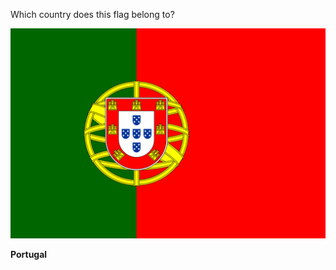Which country does this flag belong to?

![Flag of Portugal](images/Flag_of_Portugal.svg)
<!--question-->
**Portugal**